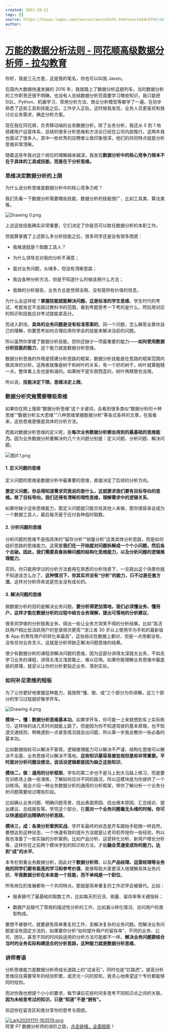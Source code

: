 ```yaml
---
created: 2021-10-11
tags: []
source: https://kaiwu.lagou.com/course/courseInfo.htm?courseId=575#/detail/pc?id=5870
author: 
---
```


# [万能的数据分析法则 - 同花顺高级数据分析师 - 拉勾教育](https://kaiwu.lagou.com/course/courseInfo.htm?courseId=575#/detail/pc?id=5870)


你好，我是三元方差，这是我的笔名，你也可以叫我 Jason。

在国内大数据快速发展的 2016 年，我就踏上了数据分析这趟列车。当时数据分析的工作职责还很不明确，也没有人总结数据分析究竟要学习哪些知识，我只能把 SQL、Python、机器学习、常用分析方法、商业分析模型等都学了一遍。在初步熟悉了这些工具和技能之后，工作步入正轨，这时候我发现，业务人员更喜欢和我讨论业务需求，确定分析方案。

现在我在同花顺，负责移动端的业务数据分析。除了业务分析，我还从 0 到 1 地搭建用户运营体系，总结的很多分析思维和方法论已经在公司内部推行。这两年我也面试了很多人，其中一些优秀的应聘者让我印象很深，他们的共同特点就是分析思维非常清晰。

随着这些年我对这个岗位的理解越来越深，我发现**数据分析中的核心竞争力根本不在于具体的工具或技能，而是在于分析思维。**

### 思维决定数据分析的上限

为什么说分析思维是数据分析中的核心竞争力呢？

我们先看一下数据分析需要哪些技能，数据分析的技能很广，比如工具类、算法类等。

![Drawing 0.png](https://s0.lgstatic.com/i/image/M00/7C/85/CgqCHl_Nn5GADF6cAABT_bvLixk653.png)

上述这些技能确实非常重要，它们决定了你是否可以胜任数据分析的本职工作。

但就算掌握了上述那么多分析技能之后，很多同学还是会有很多困惑：

-   我难道就是个取数工具人？
    
-   为什么领导总对我的分析不满意；
    
-   面对业务问题，头绪多，但没有清晰思路；
    
-   我会各种分析方法，但是不知道什么时候该用什么方法；
    
-   我做的分析报告，业务方总是觉得没用，没有提供有价值的信息。
    

为什么会这样呢？**掌握技能就能解决问题，这是标准的学生思维**。学生时代的考试，考题肯定不会超过教科书的范围，看到考题思考一下考的是什么，然后用对应的知识和技能应对考试就能拿高分。

而进入职场，**具体的业务问题是没有标准答案的**。同一个问题，怎么解答全靠你自己的理解，你要思考如何合理应用你学会的技能来解决当前的问题。

所以虽然你掌握了数据分析技能，但你还缺少一项最重要的能力——**如何使用数据分析技能的能力**，这个能力就是数据分析思维。

数据分析思维的作用是搭建分析思路的框架，数据分析技能是在思路的框架范围内做具体的分析。这两者就像是树干和树叶的关系，有一个好的树干，树叶就算粗糙一点，整体看上去也是和谐的。如果树干是东倒西歪的，树叶再精致也没用。

所以说，**技能决定下限，思维决定上限**。

### 数据分析究竟需要哪些思维

如果你在网上搜索“数据分析思维”这个关键词，会看到很多类似“数据分析的十种思维”“数据分析五大思维”“八种思维掌握数据分析”等各式各样的文章，在我看来，这些思维更像是具体的分析方法。

而我对数据分析思维的定义呢，是**每次业务数据分析都会用到的最基础的思维能力**。因为业务数据分析要解决的几个大问题分别是：定义问题、分析问题、解决问题。

![图片1.png](https://s0.lgstatic.com/i/image/M00/81/E4/Ciqc1F_RsKqAX7uuAAGRdTSzNyc198.png)

#### 1\. 定义问题的思维

定义问题的思维是数据分析中最重要的思维，直接决定了后续的分析方向。

**要定义问题，你总得知道需求究竟说的是什么，这就要求我们要有目标导向的思维。除了目标导向，我们还得有清晰的理性思维，理解需求中的逻辑关系**。

如果你缺少这些思维能力，那定义问题就只能交给其他人来做，那你很容易会成为一个数据工具人，最后每天疲于应付各种临时取数。

#### 2\. 分析问题的思维

分析问题的思维不是指具体的“留存分析”“销量分析”这类具体分析思路，而是如何组织思路的思维能力。这需要**我们在一开始就对问题拆解成一个个小问题，然后各个击破。因此，我们需要具备拆解问题的结构化思维能力，以及分析问题的逻辑推理能力**。

否则，你只能用学过的分析方法套用在熟悉的分析场景下，一旦跳出这个场景你就不知道该怎么办了。**这种情况下，你其实并没有“分析”的能力，只不过是在套方法**，这样对分析师来说是完全没有成长的。

#### 3\. 解决问题的思维

做数据分析的目的是解决业务问题。**要分析得更加落地，我们必须懂业务、懂用户，这样才能在数据分析的过程中结合业务理解，提出可落地的分析建议**。

很多同学做的分析脱离业务，得出一些让业务方哭笑不得的分析结果。比如“高活跃用户相比低活跃用户的登录频次更高”“浙江省 30 岁以上使用华为手机的最新版本 App 的男性用户的转化率最高”，这些结论在数据上都对，但是一点用都没有，没有任何业务含义。这就是分析师缺乏解决问题思维的结果。

很少有数据分析的课程讲解决问题的思维，因为这部分讲得太深就太业务，不如去学习业务的课程，讲得太浅又浅尝辄止，难以应用。如果你能理解业务思维中最底层的原理，就足以让你的分析更贴近业务、落到实处。

### 如何补足思维的短板

为了让你更好地掌握这种能力，我按照“懂、做、成”三个部分为你讲解。这三个部分的学习过程就好像学开车。

![Drawing 4.png](https://s0.lgstatic.com/i/image/M00/7C/7A/Ciqc1F_Nn_uARRrJAABtPYyBoIo777.png)

**模块一，懂：数据分析思维基本功**。如果学开车，你可能一上来就想到车上实际练习，这样快的话几天时间就能上路了。但是因为你不知道驾驶的基本原理，也不知道交通规则，稍微遇到一点紧急情况就会出问题，所以第一步我会教你一些必备的基本功。

比如数据指标可以解决不客观，逻辑推理能力可以解决不严谨、结构化思维可以解决不全面，业务思维可以解决不落地。**这些知识最容易被忽视但是却非常重要。平时面对分析问题没想法，说话没逻辑都是因为缺乏这些知识**。

**模块二，做：通用的分析框架**。学车的第二步也不是马上到大马路上练习，而是要在训练场上做一些演练，了解如何应对不同的路况，所以这模块是为你提供了一个训练场。我会介绍一种业务数据分析的通用的分析框架，带你了解分析一个业务分析问题需要经过哪些阶段。

比如确认业务问题、明确问题背景、找出表面原因、找出根本原因、汇总结论、提出建议、总结报告等。学完这个部分，在**面对一个业务问题毫无头绪的时候，你可以快速组织出精确的分析思路**。

**模块三，成：各类分析案例实战**。学开车最终的状态是开车跟抬手眨眼一样自然，要想达到这种状态，一个快速有效的提升方法就是让老司机传授你一些经验，所以我也准备了一些实操的分析案例，比如产品分析、运营转化分析、新用户增长分析等，这样你在之前两个模块学到的知识和方法，才能**融会贯通变成你的能力，达到“成”的水平**。

本专栏侧重业务数据分析，因此对于**数据分析师**，以及**产品经理、运营经理等业务岗的同学们都有极高的学习和参考价值**，能够帮助大家更深入地理解具体业务问题，**毕竟数据分析在未来是一个技能，而不单纯是一个职位**。

所有岗位的发展都有一个共同特点，那就是简单重复的工作迟早会被替代。比如：

-   报表替代了最基础的取数工作，比如每天的日活、销量、留存率等关键指标；
    
-   数据产品替代了常规的描述性分析的工作，比如漏斗转化情况、访问用户的类型构成。
    

要想不被替代，就要避免简单重复的工作，去解决复杂的业务问题。而解决业务问题是没有固定方法的，如果要你分析“如何提升用户的留存率”，不同的业务、公司、团队，甚至不同的时间段适用的分析方法可能都不一样。**解决业务问题要结合当时的业务实际构建适合的分析思路，这种能力就是数据分析思维**。

### 讲师寄语

分析思维能力是数据分析师成长道路上的“试金石”，同时也是“拦路虎”。提高分析思维往往需要常年的经验积累，或灵光一闪的契机，我贪心地希望这个专栏都能够同时给你。

而对你我也想提个小小的要求，每节课后花些时间多思考不同知识点之间的关联，**因为未经思考过的知识，只是“知道”不是“拥有”。**

欢迎你在留言区和我分享你的思考与困惑。

[![Lark20201111-163519.png](https://s0.lgstatic.com/i/image/M00/6C/D8/CgqCHl-roqGAN8UnABMkdzfcUXs455.png)](https://shenceyun.lagou.com/t/Jka)  
阿里 P7 数据分析师的进阶之路，[点击链接，全面赋能](https://shenceyun.lagou.com/t/Jka)！
